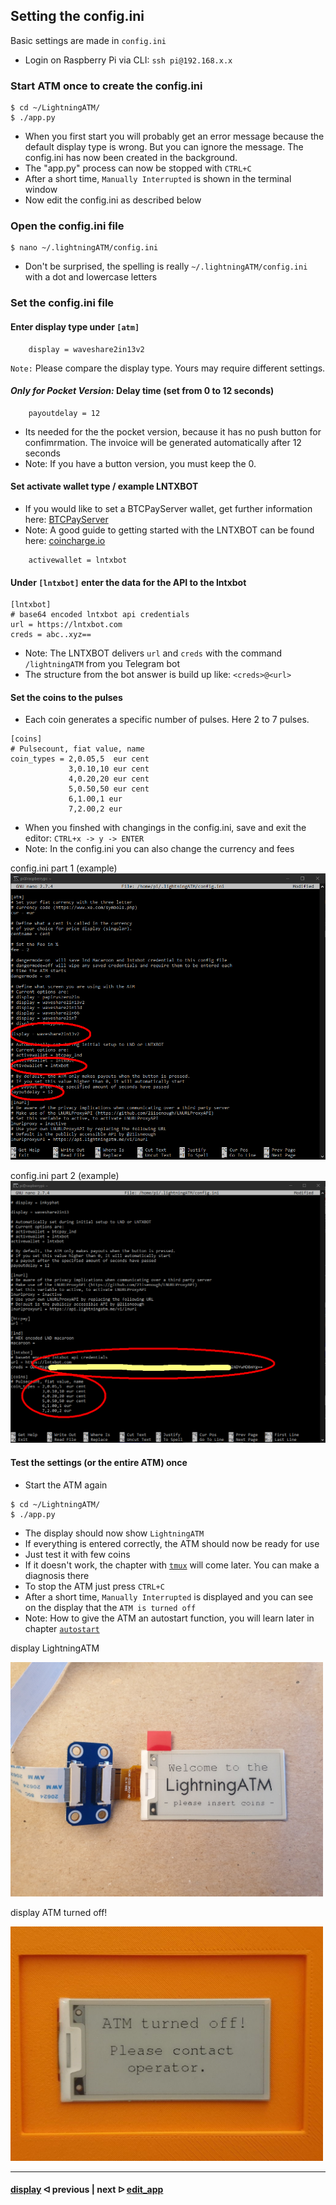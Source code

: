 ##  Setting the config.ini

Basic settings are made in `config.ini` 

- Login on Raspberry Pi via CLI: `ssh pi@192.168.x.x`

### Start ATM once to create the config.ini

```
$ cd ~/LightningATM/
$ ./app.py
```

- When you first start you will probably get an error message because the default display type is wrong. But you can ignore the message. The config.ini has now been created in the background.
- The "app.py" process can now be stopped with `CTRL+C`
- After a short time, `Manually Interrupted` is shown in the terminal window
- Now edit the config.ini as described below

### Open the config.ini file

```
$ nano ~/.lightningATM/config.ini
```

- Don't be surprised, the spelling is really `~/.lightningATM/config.ini` with a dot and lowercase letters

### Set the config.ini file

#### Enter display type under `[atm]`

```
	display = waveshare2in13v2
```
`Note:` Please compare the display type. Yours may require different settings.

#### *Only for Pocket Version:* Delay time (set from 0 to 12 seconds)

```
	payoutdelay = 12 
```

- Its needed for the the pocket version, because it has no push button for confimrmation. The invoice will be generated automatically after 12 seconds
- Note: If you have a button version, you must keep the 0.

#### Set activate wallet type / example LNTXBOT

- If you would like to set a BTCPayServer wallet, get further information here: [BTCPayServer](https://docs.lightningatm.me/lightningatm-setup/wallet-setup/lnd_btcpay)
- Note: A good guide to getting started with the LNTXBOT can be found here: [coincharge.io](https://coincharge.io/en/lntxbot-telegram-lightning-wallet/)

```
	activewallet = lntxbot
```

#### Under `[lntxbot]` enter the data for the API to the lntxbot

```
[lntxbot]
# base64 encoded lntxbot api credentials
url = https://lntxbot.com
creds = abc..xyz==
```
  
- Note: The LNTXBOT delivers `url` and `creds` with the command `/lightningATM` from you Telegram bot
- The structure from the bot answer is build up like: `<creds>@<url>`

#### Set the coins to the pulses

- Each coin generates a specific number of pulses. Here 2 to 7 pulses.

```
[coins]
# Pulsecount, fiat value, name
coin_types = 2,0.05,5  eur cent
             3,0.10,10 eur cent
             4,0.20,20 eur cent
             5,0.50,50 eur cent
             6,1.00,1 eur
             7,2.00,2 eur
```

- When you finshed with changings in the config.ini, save and exit the editor: `CTRL+x -> y -> ENTER`
- Note: In the config.ini you can also change the currency and fees

config.ini part 1 (example)
![config.ini part 1](../pictures/edit_config_terminal_1.png)

config.ini part 2 (example)
![config.ini part 2](../pictures/edit_config_terminal_2.png)

#### Test the settings (or the entire ATM) once

- Start the ATM again

```
$ cd ~/LightningATM/
$ ./app.py
```

- The display should now show `LightningATM`
- If everything is entered correctly, the ATM should now be ready for use
- Just test it with few coins
- If it doesn't work, the chapter with [`tmux`](/docs/guide/tmux_monitoring.md) will come later. You can make a diagnosis there
- To stop the ATM just press `CTRL+C`
- After a short time, `Manually Interrupted` is displayed and you can see on the display that the `ATM is turned off`
- Note: How to give the ATM an autostart function, you will learn later in chapter [`autostart`](/docs/guide/autostart.md)

display LightningATM

<img src="../pictures/edit_config_display_ATM_on.jpg" width="500">

display ATM turned off!

<img src="../pictures/edit_config_display_ATM_off.jpg" width="500">

---

#### [display](/docs/guide/display.md)  ᐊ  previous | next  ᐅ  [edit_app](/docs/guide/edit_app.md)








